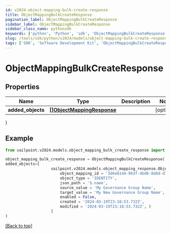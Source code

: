 ```yaml
---
id: v2024-object-mapping-bulk-create-response
title: ObjectMappingBulkCreateResponse
pagination_label: ObjectMappingBulkCreateResponse
sidebar_label: ObjectMappingBulkCreateResponse
sidebar_class_name: pythonsdk
keywords: ['python', 'Python', 'sdk', 'ObjectMappingBulkCreateResponse', 'V2024ObjectMappingBulkCreateResponse'] 
slug: /tools/sdk/python/v2024/models/object-mapping-bulk-create-response
tags: ['SDK', 'Software Development Kit', 'ObjectMappingBulkCreateResponse', 'V2024ObjectMappingBulkCreateResponse']
---
```


# ObjectMappingBulkCreateResponse


## Properties

Name | Type | Description | Notes
------------ | ------------- | ------------- | -------------
**added_objects** | [**[]ObjectMappingResponse**](object-mapping-response) |  | [optional] 
}

## Example

```python
from sailpoint.v2024.models.object_mapping_bulk_create_response import ObjectMappingBulkCreateResponse

object_mapping_bulk_create_response = ObjectMappingBulkCreateResponse(
added_objects=[
                    sailpoint.v2024.models.object_mapping_response.Object Mapping Response(
                        object_mapping_id = '3d6e0144-963f-4bd6-8d8d-d77b4e507ce4', 
                        object_type = 'IDENTITY', 
                        json_path = '$.name', 
                        source_value = 'My Governance Group Name', 
                        target_value = 'My New Governance Group Name', 
                        enabled = False, 
                        created = '2024-03-19T23:18:53.732Z', 
                        modified = '2024-03-19T23:18:53.732Z', )
                    ]
)

```
[[Back to top]](#) 


